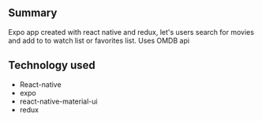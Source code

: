 ## Summary
Expo app created with react native and redux, let's users search for movies and add to to watch list or favorites list.
Uses OMDB api

## Technology used
- React-native
- expo
- react-native-material-ui
- redux
